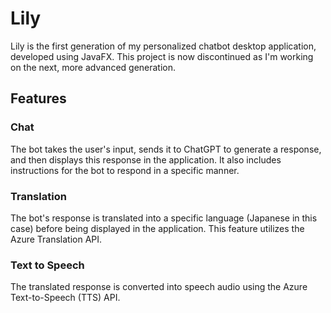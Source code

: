 # Lily
Lily is the first generation of my personalized chatbot desktop application, developed using JavaFX. This project is now discontinued as I'm working on the next, more advanced generation.

## Features

### Chat
The bot takes the user's input, sends it to ChatGPT to generate a response, and then displays this response in the application. It also includes instructions for the bot to respond in a specific manner.

### Translation
The bot's response is translated into a specific language (Japanese in this case) before being displayed in the application. This feature utilizes the Azure Translation API.

### Text to Speech
The translated response is converted into speech audio using the Azure Text-to-Speech (TTS) API.
